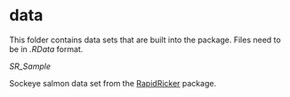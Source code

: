 # data

This folder contains data sets that are built into the package.
Files need to be in *.RData* format.

*SR_Sample*

Sockeye salmon data set from the [RapidRicker](https://github.com/SOLV-Code/RapidRicker) package.
